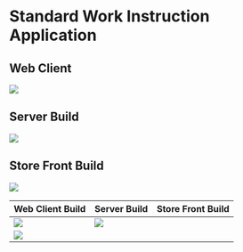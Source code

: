 # Standard Work Instruction Application

## Web Client
![](http://sao.beav.com:8082/app/rest/builds/aggregated/strob:(buildType:(id:SWI_Web_ClientBuild))/statusIcon.png)

## Server Build
![](http://sao.beav.com:8082/app/rest/builds/aggregated/strob:(buildType:(id:SWI_ServerBuild))/statusIcon.png)

## Store Front Build
![](http://sao.beav.com:8082/app/rest/builds/aggregated/strob:(buildType:(id:SWI_StoreFrontBuild))/statusIcon.png)

| Web Client Build | Server Build | Store Front Build |
|------------------|--------------|-------------------|
| ![](http://sao.beav.com:8082/app/rest/builds/aggregated/strob:(buildType:(id:SWI_Web_ClientBuild))/statusIcon.png) | ![](http://sao.beav.com:8082/app/rest/builds/aggregated/strob:(buildType:(id:SWI_ServerBuild))/statusIcon.png)
 | ![](http://sao.beav.com:8082/app/rest/builds/aggregated/strob:(buildType:(id:SWI_StoreFrontBuild))/statusIcon.png) |
